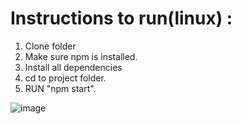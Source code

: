 # Instructions to run(linux) :
1. Clone folder
2. Make sure npm is installed.
3. Install all dependencies
4. cd to project folder.
5. RUN  "npm start".

![image](https://user-images.githubusercontent.com/19555106/152572404-1fea464a-f029-4840-88a0-606cb0c1160f.png)
